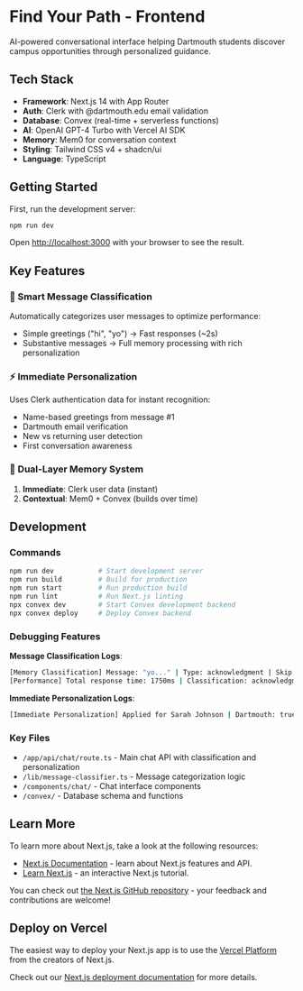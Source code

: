 # Find Your Path - Frontend

AI-powered conversational interface helping Dartmouth students discover campus opportunities through personalized guidance.

## Tech Stack

- **Framework**: Next.js 14 with App Router
- **Auth**: Clerk with @dartmouth.edu email validation
- **Database**: Convex (real-time + serverless functions)
- **AI**: OpenAI GPT-4 Turbo with Vercel AI SDK
- **Memory**: Mem0 for conversation context
- **Styling**: Tailwind CSS v4 + shadcn/ui
- **Language**: TypeScript

## Getting Started

First, run the development server:

```bash
npm run dev
```

Open [http://localhost:3000](http://localhost:3000) with your browser to see the result.

## Key Features

### 🧠 Smart Message Classification
Automatically categorizes user messages to optimize performance:
- Simple greetings ("hi", "yo") → Fast responses (~2s)
- Substantive messages → Full memory processing with rich personalization

### ⚡ Immediate Personalization
Uses Clerk authentication data for instant recognition:
- Name-based greetings from message #1
- Dartmouth email verification
- New vs returning user detection
- First conversation awareness

### 💾 Dual-Layer Memory System
1. **Immediate**: Clerk user data (instant)
2. **Contextual**: Mem0 + Convex (builds over time)

## Development

### Commands
```bash
npm run dev           # Start development server
npm run build         # Build for production
npm run start         # Run production build
npm run lint          # Run Next.js linting
npx convex dev        # Start Convex development backend
npx convex deploy     # Deploy Convex backend
```

### Debugging Features

**Message Classification Logs**:
```bash
[Memory Classification] Message: "yo..." | Type: acknowledgment | Skip Memory: true
[Performance] Total response time: 1750ms | Classification: acknowledgment
```

**Immediate Personalization Logs**:
```bash
[Immediate Personalization] Applied for Sarah Johnson | Dartmouth: true | New: false | First chat: true
```

### Key Files
- `/app/api/chat/route.ts` - Main chat API with classification and personalization
- `/lib/message-classifier.ts` - Message categorization logic
- `/components/chat/` - Chat interface components
- `/convex/` - Database schema and functions

## Learn More

To learn more about Next.js, take a look at the following resources:

- [Next.js Documentation](https://nextjs.org/docs) - learn about Next.js features and API.
- [Learn Next.js](https://nextjs.org/learn) - an interactive Next.js tutorial.

You can check out [the Next.js GitHub repository](https://github.com/vercel/next.js) - your feedback and contributions are welcome!

## Deploy on Vercel

The easiest way to deploy your Next.js app is to use the [Vercel Platform](https://vercel.com/new?utm_medium=default-template&filter=next.js&utm_source=create-next-app&utm_campaign=create-next-app-readme) from the creators of Next.js.

Check out our [Next.js deployment documentation](https://nextjs.org/docs/app/building-your-application/deploying) for more details.
